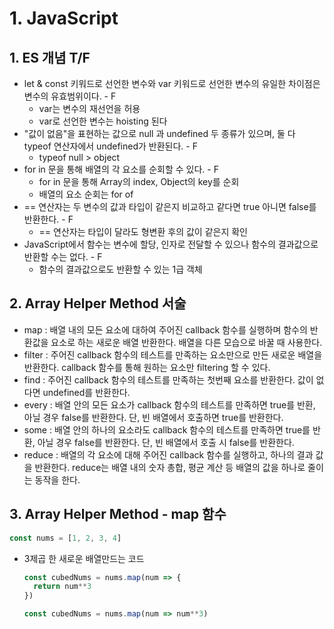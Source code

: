 # 1. JavaScript

## 1. ES 개념 T/F

- let & const 키워드로 선언한 변수와 var 키워드로 선언한 변수의 유일한 차이점은 변수의 유효범위이다. - F
  - var는 변수의 재선언을 허용
  - var로 선언한 변수는 hoisting 된다
- "값이 없음"을 표현하는 값으로 null 과 undefined 두 종류가 있으며, 둘 다 typeof 연산자에서 undefined가 반환된다. - F
  - typeof null > object
- for in 문을 통해 배열의 각 요소를 순회할 수 있다. - F
  - for in 문을 통해 Array의 index, Object의 key를 순회
  - 배열의 요소 순회는 for of
- == 연산자는 두 변수의 값과 타입이 같은지 비교하고 같다면 true 아니면 false를 반환한다. - F
  - == 연산자는 타입이 달라도 형변환 후의 값이 같은지 확인
- JavaScript에서 함수는 변수에 할당, 인자로 전달할 수 있으나 함수의 결과값으로 반환할 수는 없다. - F
  - 함수의 결과값으로도 반환할 수 있는 1급 객체



## 2. Array Helper Method 서술

- map : 배열 내의 모든 요소에 대하여 주어진 callback 함수를 실행하며 함수의 반환값을 요소로 하는 새로운 배열 반환한다. 배열을 다른 모습으로 바꿀 때 사용한다.
- filter : 주어진 callback 함수의 테스트를 만족하는 요소만으로 만든 새로운 배열을 반환한다. callback 함수를 통해 원하는 요소만 filtering 할 수 있다.
- find : 주어진 callback 함수의 테스트를 만족하는 첫번째 요소를 반환한다. 값이 없다면 undefined를 반환한다.
- every : 배열 안의 모든 요소가 callback 함수의 테스트를 만족하면 true를 반환, 아닐 경우 false를 반환한다. 단, 빈 배열에서 호출하면 true를 반환한다.
- some : 배열 안의 하나의 요소라도 callback 함수의 테스트를 만족하면 true를 반환, 아닐 경우 false를 반환한다. 단, 빈 배열에서 호출 시 false를 반환한다.
- reduce : 배열의 각 요소에 대해 주어진 callback 함수를 실행하고, 하나의 결과 값을 반환한다. reduce는 배열 내의 숫자 총합, 평균 계산 등 배열의 값을 하나로 줄이는 동작을 한다.



## 3. Array Helper Method - map 함수

```javascript
const nums = [1, 2, 3, 4]
```

- 3제곱 한 새로운 배열만드는 코드

  ```javascript
  const cubedNums = nums.map(num => {
   	return num**3
  })
  
  const cubedNums = nums.map(num => num**3)
  ```

  
